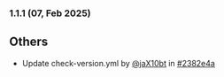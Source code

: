 ### 1.1.1 (07, Feb 2025)
## Others
- Update check-version.yml by [<u>@jaX10bt</u>](https://www.github.com/jaX10bt) in [#2382e4a](https://github.com/buerokratt/Buerokratt-onboarding/commit/2382e4a)
